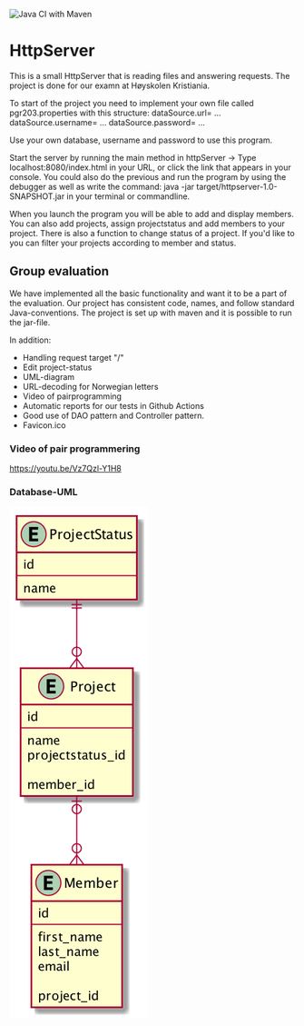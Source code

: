 ![Java CI with Maven](https://github.com/olavhl/HttpServer/workflows/Java%20CI%20with%20Maven/badge.svg)

# HttpServer

This is a small HttpServer that is reading files and answering requests.
The project is done for our examn at Høyskolen Kristiania.

To start of the project you need to implement your own file called pgr203.properties with this structure:
dataSource.url= ...
dataSource.username= ...
dataSource.password= ...

Use your own database, username and password to use this program.

Start the server by running the main method in httpServer ->
Type localhost:8080/index.html in your URL, or click the link that appears in your console. You could also do the previous and run the program by using the debugger as well as write the command: java -jar target/httpserver-1.0-SNAPSHOT.jar in your terminal or commandline.

When you launch the program you will be able to add and display members. You can also add projects, assign projectstatus and add members to your project.
There is also a function to change status of a project. If you'd like to you can filter your projects according to member and status.

## Group evaluation
We have implemented all the basic functionality and want it to be a part of the evaluation.
Our project has consistent code, names, and follow standard Java-conventions. The project is set up with maven and it is possible to run the jar-file.


In addition:
* Handling request target "/"
* Edit project-status
* UML-diagram
* URL-decoding for Norwegian letters
* Video of pairprogramming
* Automatic reports for our tests in Github Actions
* Good use of DAO pattern and Controller pattern.
* Favicon.ico


### Video of pair programmering
https://youtu.be/Vz7Qzl-Y1H8


### Database-UML
![Database UML](docs/database_structure.png)
